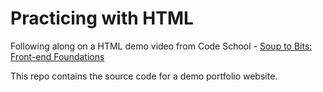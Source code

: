 # Practicing with HTML

Following along on a HTML demo video from Code School - [Soup to Bits: Front-end Foundations](https://www.codeschool.com/screencasts/soup-to-bits-front-end-foundations)

This repo contains the source code for a demo portfolio website.